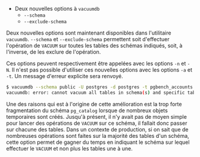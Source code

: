 <!--
Les sources pour ce sujet sont :

* https://git.postgresql.org/gitweb/?p=postgresql.git;a=commit;h=7781f4e3e711ace6bcf9b6253a104b180cb78fcf

Discussion :

* Discussion: https://postgr.es/m/929fbf3c-24b8-d454-811f-1d5898ab3e91%40migops.com

-->

<div class="slide-content">

  * Deux nouvelles options à `vacuumdb`
    + `--schema`
    + `--exclude-schema`
</div>

<div class="notes">

Deux nouvelles options sont maintenant disponibles dans l'utilitaire `vacuumdb`.
`--schema` et `--exclude-schema` permettent soit d'effectuer l'opération de
`VACUUM` sur toutes les tables des schémas indiqués, soit, à l'inverse, de les
exclure de l'opération.

Ces options peuvent respectivement être appelées avec les options `-n` et `-N`.
Il n'est pas possible d'utiliser ces nouvelles options avec les options `-a` et
`-t`. Un message d'erreur explicite sera renvoyé.

```bash
$ vacuumdb --schema public -U postgres -d postgres -t pgbench_accounts
vacuumdb: error: cannot vacuum all tables in schema(s) and specific table(s) at the same time
```

Une des raisons qui est à l'origine de cette amélioration est la trop forte
fragmentation du schéma `pg_catalog` lorsque de nombreux objets temporaires sont
créés. Jusqu'à présent, il n'y avait pas de moyen simple pour lancer des
opérations de `VACUUM` sur ce schéma, il fallait donc passer sur chacune des
tables. Dans un contexte de production, si on sait que de nombreuses opérations
sont faites sur la majorité des tables d'un schéma, cette option permet de
gagner du temps en indiquant le schéma sur lequel effectuer le `VACUUM` et non
plus les tables une à une.

</div>
